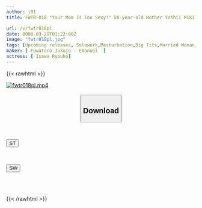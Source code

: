 ```yaml
---
author: j91
title: FWTR-018 "Your Mom Is Too Sexy!" 50-year-old Mother Yoshii Miki Captivates Her Son's Friend With Her Defenseless, Plump, Busty Body

url: /v/fwtr018pl
date: 0000-03-29T01:22:00Z
image: "fwtr018pl.jpg"
tags: [Upcoming releases, Solowork,Masturbation,Big Tits,Married Woman,Mature Woman,Cuckold	]
maker: [ Fuwatoro Jukujo - Emanuel  ]
actress: [ Isawa Ryouko]
---
```



{{< rawhtml >}}

<div class="video" data-videoid="pending_link_2.html">
    <a href="javascript:;">
        <img src="/v/fwtr018pl/fwtr018pl.jpg" width="WIDTH" height="HEIGHT" alt="fwtr018pl.mp4" loading="lazy">
    </a>
</div>

<script type="text/javascript" src="https://j91.asia/asset/on-demand-pend.js"></script>

<br>
  <link rel="stylesheet" href="https://j91.asia/asset/bs5.css">
  
  <center>
  <button class="btn btn-primary" type="button" data-bs-toggle="collapse" data-bs-target=".multi-collapse" aria-expanded="false" aria-controls="multiCollapseExample1 multiCollapseExample2"><h2>Download</h2></button></center>
</p>
<div class="row">
  <div class="col">
    <div class="collapse multi-collapse" id="multiCollapseExample1">
      <div class="card card-body">
	      	      <br>
<div class="buttons">  
<p><a href="https://j91.asia/pending_link_2.html" target="_blank"><button class="btn-hover color-3"><i class="fa fa-download"></i> ST</button></a></p></div>
    </div>
  </div>
</div>
  <div class="col">
    <div class="collapse multi-collapse" id="multiCollapseExample2">
      <div class="card card-body">
	      <br>
<div class="buttons">
<p><a href="https://j91.asia/pending_link_2.html" target="_blank"><button class="btn-hover color-2"><i class="fa fa-download"></i> SW</button></a></p></div>
<br><br>
      </div>
    </div>
  </div>
</div>

{{< /rawhtml >}}